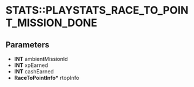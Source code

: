 # STATS::PLAYSTATS_RACE_TO_POINT_MISSION_DONE

## Parameters
* **INT** ambientMissionId
* **INT** xpEarned
* **INT** cashEarned
* **RaceToPointInfo\*** rtopInfo
